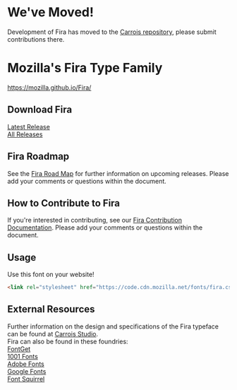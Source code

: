 We've Moved!
============

Development of Fira has moved to the [Carrois repository](https://github.com/carrois/Fira), please submit contributions there.

# Mozilla's Fira Type Family
https://mozilla.github.io/Fira/

## Download Fira
<a href="https://github.com/mozilla/Fira/releases/latest">Latest Release</a><br>
<a href="https://github.com/mozilla/Fira/releases">All Releases</a>

## Fira Roadmap
See the  <a href="https://docs.google.com/document/d/1fLxzQsULTv43umIhpB9Gv3Gi7aOBONHbqEbwZIipmxw/edit">Fira Road Map</a> for further information on upcoming releases. Please add your comments or questions within the document.


## How to Contribute to Fira
If you're interested in contributing, see our  <a href="https://docs.google.com/document/d/1QfxweGktJEdBvbd94y-5hiyqu32U9-h_ICPVs76Niyw/edit">Fira Contribution Documentation</a>. Please add your comments or questions within the document.


## Usage
Use this font on your website!

```html
<link rel="stylesheet" href="https://code.cdn.mozilla.net/fonts/fira.css">
```

## External Resources
Further information on the design and specifications of the Fira typeface can be found at <a href="https://bboxtype.com/fira/">Carrois Studio</a>.<br>
Fira can also be found in these foundries:<br>
<a href="https://www.fontget.com/font/fira-sans-family/">FontGet<br>
<a href="http://www.1001fonts.com/fira-sans-font.html">1001 Fonts<br>
<a href="https://fonts.adobe.com/fonts/fira-sans">Adobe Fonts<br>
<a href="https://www.google.com/fonts/specimen/Fira+Sans">Google Fonts<br>
<a href="https://www.fontsquirrel.com/fonts/fira-sans">Font Squirrel<br>
